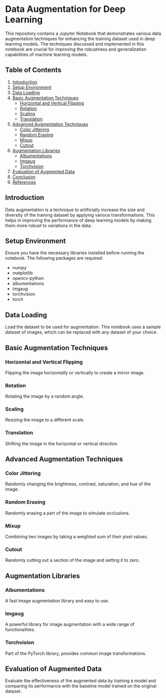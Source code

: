 # Data Augmentation for Deep Learning

This repository contains a Jupyter Notebook that demonstrates various data augmentation techniques for enhancing the training dataset used in deep learning models. The techniques discussed and implemented in this notebook are crucial for improving the robustness and generalization capabilities of machine learning models.

## Table of Contents

1. [Introduction](#introduction)
2. [Setup Environment](#setup-environment)
3. [Data Loading](#data-loading)
4. [Basic Augmentation Techniques](#basic-augmentation-techniques)
    - [Horizontal and Vertical Flipping](#horizontal-and-vertical-flipping)
    - [Rotation](#rotation)
    - [Scaling](#scaling)
    - [Translation](#translation)
5. [Advanced Augmentation Techniques](#advanced-augmentation-techniques)
    - [Color Jittering](#color-jittering)
    - [Random Erasing](#random-erasing)
    - [Mixup](#mixup)
    - [Cutout](#cutout)
6. [Augmentation Libraries](#augmentation-libraries)
    - [Albumentations](#albumentations)
    - [Imgaug](#imgaug)
    - [Torchvision](#torchvision)
7. [Evaluation of Augmented Data](#evaluation-of-augmented-data)
8. [Conclusion](#conclusion)
9. [References](#references)

## Introduction

Data augmentation is a technique to artificially increase the size and diversity of the training dataset by applying various transformations. This helps in improving the performance of deep learning models by making them more robust to variations in the data.

## Setup Environment

Ensure you have the necessary libraries installed before running the notebook. The following packages are required:
- numpy
- matplotlib
- opencv-python
- albumentations
- imgaug
- torchvision
- torch

## Data Loading

Load the dataset to be used for augmentation. This notebook uses a sample dataset of images, which can be replaced with any dataset of your choice.

## Basic Augmentation Techniques

### Horizontal and Vertical Flipping

Flipping the image horizontally or vertically to create a mirror image.

### Rotation

Rotating the image by a random angle.

### Scaling

Resizing the image to a different scale.

### Translation

Shifting the image in the horizontal or vertical direction.

## Advanced Augmentation Techniques

### Color Jittering

Randomly changing the brightness, contrast, saturation, and hue of the image.

### Random Erasing

Randomly erasing a part of the image to simulate occlusions.

### Mixup

Combining two images by taking a weighted sum of their pixel values.

### Cutout

Randomly cutting out a section of the image and setting it to zero.

## Augmentation Libraries

### Albumentations

A fast image augmentation library and easy to use.

### Imgaug

A powerful library for image augmentation with a wide range of functionalities.

### Torchvision

Part of the PyTorch library, provides common image transformations.

## Evaluation of Augmented Data

Evaluate the effectiveness of the augmented data by training a model and comparing its performance with the baseline model trained on the original dataset.
